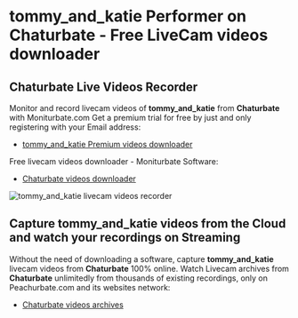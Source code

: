 # tommy_and_katie Performer on Chaturbate - Free LiveCam videos downloader

## Chaturbate Live Videos Recorder

Monitor and record livecam videos of **tommy_and_katie** from **Chaturbate** with Moniturbate.com
Get a premium trial for free by just and only registering with your Email address:
* [tommy_and_katie Premium videos downloader](https://moniturbate.com/request-demo-licence-key.html)

Free livecam videos downloader - Moniturbate Software:
* [Chaturbate videos downloader](https://moniturbate.com/moniturbate-download-software.html)

![tommy_and_katie livecam videos recorder](https://peachurnet.com/templates/moniturbate-software.png)


## Capture tommy_and_katie videos from the Cloud and watch your recordings on Streaming

Without the need of downloading a software, capture **tommy_and_katie** livecam videos from **Chaturbate** 100% online.
Watch Livecam archives from **Chaturbate** unlimitedly from thousands of existing recordings, only on Peachurbate.com and its websites network:
* [Chaturbate videos archives](https://peachurnet.com/)